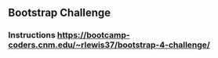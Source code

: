 ## Bootstrap Challenge  
### Instructions https://bootcamp-coders.cnm.edu/~rlewis37/bootstrap-4-challenge/
